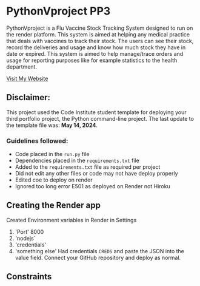 # PythonVproject PP3

PythonVproject is a Flu Vaccine Stock Tracking System designed to run on the render platform. This system is aimed at helping any medical practice that deals with vaccines to track their stock. The users can see their stock, record the deliveries and usage and know how much stock they have in date or expired. This system is aimed to help manage/trace orders and usage for reporting purposes like for example statistics to the health department.

[Visit My Website](https://pythonvproject.onrender.com/)

## Disclaimer:
This project used the Code Institute student template for deploying your third portfolio project, the Python command-line project. The last update to the template file was: **May 14, 2024**.
### Guidelines followed:

- Code placed in the `run.py` file
- Dependencies placed in the `requirements.txt` file
- Added to the `requirements.txt` file as required per project
- Did not edit any other files or code may not have deploy properly
- Edited coe to deploy on render
- Ignored too long error E501 as deployed on Render not Hiroku

## Creating the Render app

Created Environment variables in Render in Settings

1. 'Port' 8000
2. 'nodejs`
3. 'credentials'
4. 'something else'
Had credentials `CREDS` and paste the JSON into the value field.
Connect your GitHub repository and deploy as normal.

## Constraints
